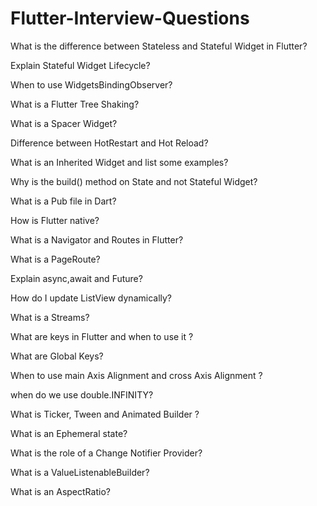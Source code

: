 # Flutter-Interview-Questions

What is the difference between Stateless and Stateful Widget in Flutter?

Explain Stateful Widget Lifecycle?

When to use WidgetsBindingObserver?

What is a Flutter Tree Shaking?

What is a Spacer Widget?

Difference between HotRestart and Hot Reload?

What is an Inherited Widget and list some examples?

Why is the build() method on State and not Stateful Widget?

What is a Pub file in Dart?

How is Flutter native?

What is a Navigator and Routes in Flutter?

What is a PageRoute?

Explain async,await and Future?

How do I update ListView dynamically?

What is a Streams?

What are keys in Flutter and when to use it ?

What are Global Keys?

When to use main Axis Alignment and cross Axis Alignment ?

when do we use double.INFINITY?

What is Ticker, Tween and Animated Builder ?

What is an Ephemeral state?

What is the role of a Change Notifier Provider?

What is a ValueListenableBuilder?

What is an AspectRatio?
